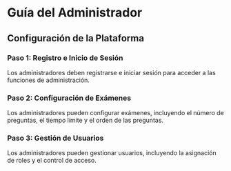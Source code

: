 # Guía del Administrador

## Configuración de la Plataforma

### Paso 1: Registro e Inicio de Sesión

Los administradores deben registrarse e iniciar sesión para acceder a las funciones de administración.

### Paso 2: Configuración de Exámenes

Los administradores pueden configurar exámenes, incluyendo el número de preguntas, el tiempo límite y el orden de las preguntas.

### Paso 3: Gestión de Usuarios

Los administradores pueden gestionar usuarios, incluyendo la asignación de roles y el control de acceso.
